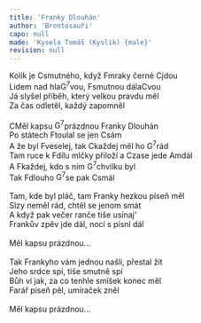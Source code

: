 ```yaml
---
title: 'Franky Dlouhán'
author: 'Brontosauři'
capo: null
made: 'Kysela Tomáš (Kyslík) {male}'
revision: null
---
```


<verse number="1:"></verse>Kolik je <wrapper><chord>C</chord></wrapper>smutného, když <wrapper><chord>F</chord></wrapper>mraky černé <wrapper><chord>C</chord></wrapper>jdou<br>
Lidem nad hla<wrapper><chord>G<sup>7</sup></chord></wrapper>vou, <wrapper><chord>F</chord></wrapper>smutnou dála<wrapper><chord>C</chord></wrapper>vou<br>
Já slyšel příběh, který velkou pravdu měl<br>
Za čas odletěl, každý zapomněl<br>
<br>
<verse number="R:"></verse><wrapper><chord>C</chord></wrapper>Měl kapsu <wrapper><chord>G<sup>7</sup></chord></wrapper>prázdnou Franky Dlouhán<br>
Po státech <wrapper><chord>F</chord></wrapper>toulal se jen <wrapper><chord>C</chord></wrapper>sám<br>
A že byl <wrapper><chord>F</chord></wrapper>veselej, tak <wrapper><chord>C</chord></wrapper>každej měl ho <wrapper><chord>G<sup>7</sup></chord></wrapper>rád<br>
Tam ruce k <wrapper><chord>F</chord></wrapper>dílu mlčky přiloží a <wrapper><chord>C</chord></wrapper>zase jede <wrapper><chord>Am</chord></wrapper>dál<br>
A <wrapper><chord>F</chord></wrapper>každej, kdo s ním <wrapper><chord>G<sup>7</sup></chord></wrapper>chvilku byl<br>
Tak <wrapper><chord>F</chord></wrapper>dlouho <wrapper><chord>G<sup>7</sup></chord></wrapper>se pak <wrapper><chord>C</chord></wrapper>smál<br>
<br>
<verse number="2:"></verse>Tam, kde byl pláč, tam Franky hezkou píseň měl<br>
Slzy neměl rád, chtěl se jenom smát<br>
A když pak večer ranče tiše usínaj'<br>
Frankův zpěv jde dál, nocí s písní dál<br>
<br>
<verse number="R:"></verse>Měl kapsu prázdnou...<br>
<br>
<verse number="3:"></verse>Tak Frankyho vám jednou našli, přestal žít<br>
Jeho srdce spí, tiše smutně spí<br>
Bůh ví jak, za co tenhle smíšek konec měl<br>
Farář píseň pěl, umíraček zněl<br>
<br>
<verse number="R:"></verse>Měl kapsu prázdnou...